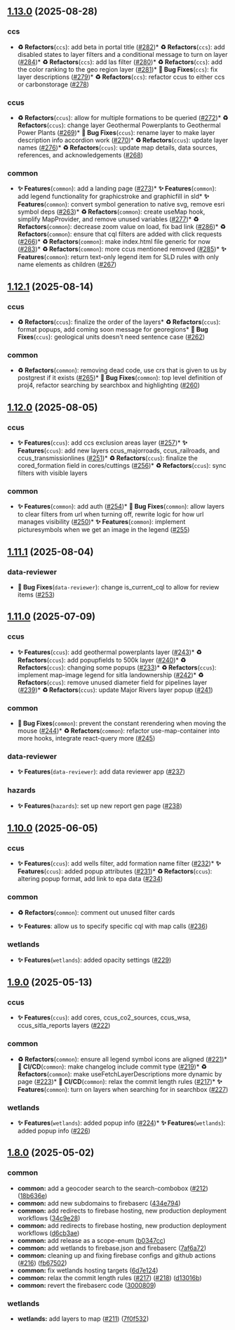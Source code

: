 ## [1.13.0](https://github.com/UGS-GIO/geohaz-v2/compare/v1.12.1...v1.13.0) (2025-08-28)


### ccs

* **♻️ Refactors**(`ccs`): add beta in portal title ([#282](https://github.com/UGS-GIO/geohaz-v2/issues/282))* **♻️ Refactors**(`ccs`): add disabled states to layer filters and a conditional message to turn on layer ([#284](https://github.com/UGS-GIO/geohaz-v2/issues/284))* **♻️ Refactors**(`ccs`): add las filter ([#280](https://github.com/UGS-GIO/geohaz-v2/issues/280))* **♻️ Refactors**(`ccs`): add the color ranking to the geo region layer ([#281](https://github.com/UGS-GIO/geohaz-v2/issues/281))* **🐛 Bug Fixes**(`ccs`): fix layer descriptions ([#279](https://github.com/UGS-GIO/geohaz-v2/issues/279))* **♻️ Refactors**(`ccs`): refactor ccus to either ccs or carbonstorage ([#278](https://github.com/UGS-GIO/geohaz-v2/issues/278))

### ccus

* **♻️ Refactors**(`ccus`): allow for multiple formations to be queried ([#272](https://github.com/UGS-GIO/geohaz-v2/issues/272))* **♻️ Refactors**(`ccus`): change layer Geothermal Powerplants to Geothermal Power Plants ([#269](https://github.com/UGS-GIO/geohaz-v2/issues/269))* **🐛 Bug Fixes**(`ccus`): rename layer to make layer description info accordion work ([#270](https://github.com/UGS-GIO/geohaz-v2/issues/270))* **♻️ Refactors**(`ccus`): update layer names ([#276](https://github.com/UGS-GIO/geohaz-v2/issues/276))* **♻️ Refactors**(`ccus`): update map details, data sources, references, and acknowledgements ([#268](https://github.com/UGS-GIO/geohaz-v2/issues/268))

### common

* **✨ Features**(`common`): add a landing page ([#273](https://github.com/UGS-GIO/geohaz-v2/issues/273))* **✨ Features**(`common`): add legend functionality for graphicstroke and graphicfill in sld* **✨ Features**(`common`): convert symbol generation to native svg, remove esri symbol deps ([#263](https://github.com/UGS-GIO/geohaz-v2/issues/263))* **♻️ Refactors**(`common`): create useMap hook, simplify MapProvider, and remove unused variables ([#277](https://github.com/UGS-GIO/geohaz-v2/issues/277))* **♻️ Refactors**(`common`): decrease zoom value on load, fix bad link ([#286](https://github.com/UGS-GIO/geohaz-v2/issues/286))* **♻️ Refactors**(`common`): ensure that cql filters are added with click requests ([#266](https://github.com/UGS-GIO/geohaz-v2/issues/266))* **♻️ Refactors**(`common`): make index.html file generic for now ([#283](https://github.com/UGS-GIO/geohaz-v2/issues/283))* **♻️ Refactors**(`common`): more ccus mentioned removed ([#285](https://github.com/UGS-GIO/geohaz-v2/issues/285))* **✨ Features**(`common`): return text-only legend item for SLD rules with only name elements as children ([#267](https://github.com/UGS-GIO/geohaz-v2/issues/267))

## [1.12.1](https://github.com/UGS-GIO/geohaz-v2/compare/v1.12.0...v1.12.1) (2025-08-14)


### ccus

* **♻️ Refactors**(`ccus`): finalize the order of the layers* **♻️ Refactors**(`ccus`): format popups, add coming soon message for georegions* **🐛 Bug Fixes**(`ccus`): geological units doesn't need sentence case ([#262](https://github.com/UGS-GIO/geohaz-v2/issues/262))

### common

* **♻️ Refactors**(`common`): removing dead code, use crs that is given to us by postgrest if it exists ([#265](https://github.com/UGS-GIO/geohaz-v2/issues/265))* **🐛 Bug Fixes**(`common`): top level definition of proj4, refactor searching by searchbox and highlighting ([#260](https://github.com/UGS-GIO/geohaz-v2/issues/260))

## [1.12.0](https://github.com/UGS-GIO/geohaz-v2/compare/v1.11.1...v1.12.0) (2025-08-05)


### ccus

* **✨ Features**(`ccus`): add ccs exclusion areas layer ([#257](https://github.com/UGS-GIO/geohaz-v2/issues/257))* **✨ Features**(`ccus`): add new layers ccus_majorroads, ccus_railroads, and ccus_transmissionlines ([#251](https://github.com/UGS-GIO/geohaz-v2/issues/251))* **♻️ Refactors**(`ccus`): finalize the cored_formation field in cores/cuttings ([#256](https://github.com/UGS-GIO/geohaz-v2/issues/256))* **♻️ Refactors**(`ccus`): sync filters with visible layers

### common

* **✨ Features**(`common`): add auth ([#254](https://github.com/UGS-GIO/geohaz-v2/issues/254))* **🐛 Bug Fixes**(`common`): allow layers to clear filters from url when turning off, rewrite logic for how url manages visibility ([#250](https://github.com/UGS-GIO/geohaz-v2/issues/250))* **✨ Features**(`common`): implement picturesymbols when we get an image in the legend ([#255](https://github.com/UGS-GIO/geohaz-v2/issues/255))

## [1.11.1](https://github.com/UGS-GIO/geohaz-v2/compare/v1.11.0...v1.11.1) (2025-08-04)


### data-reviewer

* **🐛 Bug Fixes**(`data-reviewer`): change is_current_cql to allow for review items ([#253](https://github.com/UGS-GIO/geohaz-v2/issues/253))

## [1.11.0](https://github.com/UGS-GIO/geohaz-v2/compare/v1.10.0...v1.11.0) (2025-07-09)


### ccus

* **✨ Features**(`ccus`): add geothermal powerplants layer ([#243](https://github.com/UGS-GIO/geohaz-v2/issues/243))* **♻️ Refactors**(`ccus`): add popupfields to 500k layer ([#240](https://github.com/UGS-GIO/geohaz-v2/issues/240))* **♻️ Refactors**(`ccus`): changing some popups ([#233](https://github.com/UGS-GIO/geohaz-v2/issues/233))* **♻️ Refactors**(`ccus`): implement map-image legend for sitla landownership ([#242](https://github.com/UGS-GIO/geohaz-v2/issues/242))* **♻️ Refactors**(`ccus`): remove unused diameter field for pipelines layer ([#239](https://github.com/UGS-GIO/geohaz-v2/issues/239))* **♻️ Refactors**(`ccus`): update Major Rivers layer popup ([#241](https://github.com/UGS-GIO/geohaz-v2/issues/241))

### common

* **🐛 Bug Fixes**(`common`): prevent the constant rerendering when moving the mouse ([#244](https://github.com/UGS-GIO/geohaz-v2/issues/244))* **♻️ Refactors**(`common`): refactor use-map-container into more hooks, integrate react-query more ([#245](https://github.com/UGS-GIO/geohaz-v2/issues/245))

### data-reviewer

* **✨ Features**(`data-reviewer`): add data reviewer app ([#237](https://github.com/UGS-GIO/geohaz-v2/issues/237))

### hazards

* **✨ Features**(`hazards`): set up new report gen page ([#238](https://github.com/UGS-GIO/geohaz-v2/issues/238))

## [1.10.0](https://github.com/UGS-GIO/geohaz-v2/compare/v1.9.0...v1.10.0) (2025-06-05)


### ccus

* **✨ Features**(`ccus`): add wells filter, add formation name filter ([#232](https://github.com/UGS-GIO/geohaz-v2/issues/232))* **✨ Features**(`ccus`): added popup attributes ([#231](https://github.com/UGS-GIO/geohaz-v2/issues/231))* **♻️ Refactors**(`ccus`): altering popup format, add link to epa data ([#234](https://github.com/UGS-GIO/geohaz-v2/issues/234))

### common

* **♻️ Refactors**(`common`): comment out unused filter cards

* **✨ Features**: allow us to specify specific cql with map calls ([#236](https://github.com/UGS-GIO/geohaz-v2/issues/236))

### wetlands

* **✨ Features**(`wetlands`): added opacity settings ([#229](https://github.com/UGS-GIO/geohaz-v2/issues/229))

## [1.9.0](https://github.com/UGS-GIO/geohaz-v2/compare/v1.8.0...v1.9.0) (2025-05-13)


### ccus

* **✨ Features**(`ccus`): add cores, ccus_co2_sources, ccus_wsa, ccus_sitla_reports layers ([#222](https://github.com/UGS-GIO/geohaz-v2/issues/222))

### common

* **♻️ Refactors**(`common`): ensure all legend symbol icons are aligned ([#221](https://github.com/UGS-GIO/geohaz-v2/issues/221))* **👷 CI/CD**(`common`): make changelog include commit type ([#219](https://github.com/UGS-GIO/geohaz-v2/issues/219))* **♻️ Refactors**(`common`): make useFetchLayerDescriptions more dynamic by page ([#223](https://github.com/UGS-GIO/geohaz-v2/issues/223))* **👷 CI/CD**(`common`): relax the commit length rules ([#217](https://github.com/UGS-GIO/geohaz-v2/issues/217))* **✨ Features**(`common`): turn on layers when searching for in searchbox ([#227](https://github.com/UGS-GIO/geohaz-v2/issues/227))

### wetlands

* **✨ Features**(`wetlands`): added popup info ([#224](https://github.com/UGS-GIO/geohaz-v2/issues/224))* **✨ Features**(`wetlands`): added popup info ([#226](https://github.com/UGS-GIO/geohaz-v2/issues/226))

## [1.8.0](https://github.com/UGS-GIO/geohaz-v2/compare/v1.7.0...v1.8.0) (2025-05-02)


### common

* **common:** add a geocoder search to the search-combobox ([#212](https://github.com/UGS-GIO/geohaz-v2/issues/212)) ([18b636e](https://github.com/UGS-GIO/geohaz-v2/commit/18b636eb45e6a9946555059b9481be50a565b4fe))
* **common:** add new subdomains to firebaserc ([434e794](https://github.com/UGS-GIO/geohaz-v2/commit/434e794570a49f6193062ed7e05ccac5b06b471e))
* **common:** add redirects to firebase hosting, new production deployment workflows ([34c9e28](https://github.com/UGS-GIO/geohaz-v2/commit/34c9e28b59687b17eaadae6a42a468f921019faa))
* **common:** add redirects to firebase hosting, new production deployment workflows ([d6cb3ae](https://github.com/UGS-GIO/geohaz-v2/commit/d6cb3aee474bdfe29f5412704659da2edf67d40b))
* **common:** add release as a scope-enum ([b0347cc](https://github.com/UGS-GIO/geohaz-v2/commit/b0347cc887edf25721057f3cd76b176a86f4ff2d))
* **common:** add wetlands to firebase.json and firebaserc ([7af6a72](https://github.com/UGS-GIO/geohaz-v2/commit/7af6a726e2ac8991dd2a5aa5bda97519a0e842af))
* **common:** cleaning up and fixing firebase configs and github actions ([#216](https://github.com/UGS-GIO/geohaz-v2/issues/216)) ([fb67502](https://github.com/UGS-GIO/geohaz-v2/commit/fb6750243845de0f3026b2c00aac2f31a74ae44a))
* **common:** fix wetlands hosting targets ([6d7e124](https://github.com/UGS-GIO/geohaz-v2/commit/6d7e1248b5f57bea74f6afd75b2fd3a48bfd6a69))
* **common:** relax the commit length rules ([#217](https://github.com/UGS-GIO/geohaz-v2/issues/217)) ([#218](https://github.com/UGS-GIO/geohaz-v2/issues/218)) ([d13016b](https://github.com/UGS-GIO/geohaz-v2/commit/d13016be407e26809d30b84072ed1b1c3bc41ea1))
* **common:** revert the firebaserc code ([3000809](https://github.com/UGS-GIO/geohaz-v2/commit/3000809f62b39edef4be514656900bfe2da68c16))


### wetlands

* **wetlands:** add layers to map ([#211](https://github.com/UGS-GIO/geohaz-v2/issues/211)) ([7f0f532](https://github.com/UGS-GIO/geohaz-v2/commit/7f0f5325da2220152509068f218aac1fc5807229))
